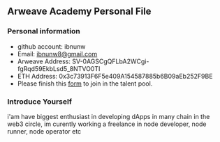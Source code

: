 ## Arweave Academy Personal File

### Personal information

- github account: ibnunw
- Email: ibnunw8@gmail.com
- Arweave Address: SV-0AGSCgQFLbA2WCgi-fgRqd59EkbLsd5_8NTVO0TI
- ETH Address: 0x3c73913F6F5e409A154587885b6B09aEb252F9BE
- Please finish this [form](https://docs.google.com/forms/d/e/1FAIpQLSfWA5fIIcBgmRppm3jNz5vmf9Mai_QMVil-2pO4r7YKn_Zhtw/viewform?usp=sf_link) to join in the talent pool.

### Introduce Yourself
 i'am have biggest enthusiast in developing dApps in many chain in the web3 circle, im curently working a freelance in node developer, node runner, node operator etc
